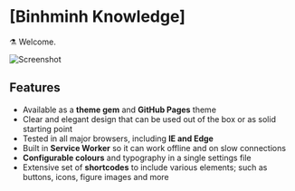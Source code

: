 # [Binhminh Knowledge]
⚗ Welcome.

![Screenshot](https://cdn.pixabay.com/photo/2015/07/27/20/16/book-863418_960_720.jpg)


## Features

- Available as a **theme gem** and **GitHub Pages** theme
- Clear and elegant design that can be used out of the box or as solid starting point
- Tested in all major browsers, including **IE and Edge**
- Built in **Service Worker** so it can work offline and on slow connections
- **Configurable colours** and typography in a single settings file
- Extensive set of **shortcodes** to include various elements; such as buttons, icons, figure images and more

